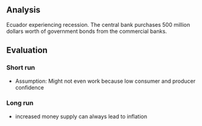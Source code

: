 ## Analysis
Ecuador experiencing recession. The central bank purchases 500 million dollars worth of government bonds from the commercial banks.
## Evaluation
### Short run
- Assumption: Might not even work because low consumer and producer confidence
### Long run
- increased money supply can always lead to inflation